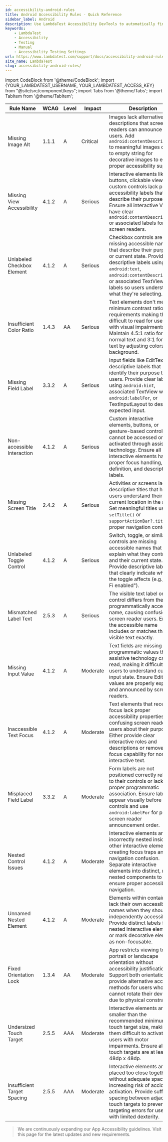 ```yaml
---
id: accessibility-android-rules
title: Android Accessibility Rules - Quick Reference
sidebar_label: Android
description: Use LambdaTest Accessibility DevTools to automatically find and report accessibility issues as per WCAG guidelines.
keywords:
    - LambdaTest
    - Accessibility
    - Testing
    - Manual
    - Accessibility Testing Settings
url: https://www.lambdatest.com/support/docs/accessibility-android-rules/
site_name: LambdaTest
slug: accessibility-android-rules/
---
```

 
import CodeBlock from '@theme/CodeBlock';
import {YOUR_LAMBDATEST_USERNAME, YOUR_LAMBDATEST_ACCESS_KEY} from "@site/src/component/keys";
import Tabs from '@theme/Tabs';
import TabItem from '@theme/TabItem';

<script type="application/ld+json"
      dangerouslySetInnerHTML={{ __html: JSON.stringify({
       "@context": "https://schema.org",
        "@type": "BreadcrumbList",
        "itemListElement": [{
          "@type": "ListItem",
          "position": 1,
          "name": "Home",
          "item": "https://www.lambdatest.com"
        },{
          "@type": "ListItem",
          "position": 2,
          "name": "Support",
          "item": "https://www.lambdatest.com/support/docs/"
        },{
          "@type": "ListItem",
          "position": 3,
          "name": "Accessibility Android Rules",
          "item": "https://www.lambdatest.com/support/docs/accessibility-android-rules/"
        }]
      })
    }}
></script>



| Rule Name | WCAG | Level | Impact | Description |
|-----------|------|-------|--------|-------------|
| Missing Image Alt | 1.1.1 | A | Critical | Images lack alternative text descriptions that screen readers can announce to users. Add `android:contentDescription` to meaningful images or set to empty string for decorative images to ensure proper accessibility support. |
| Missing View Accessibility | 4.1.2 | A | Serious | Interactive elements like buttons, clickable views, or custom controls lack proper accessibility labels that describe their purpose. Ensure all interactive Views have clear `android:contentDescription` or associated labels for screen readers. |
| Unlabeled Checkbox Element | 4.1.2 | A | Serious | Checkbox controls are missing accessible names that describe their purpose or current state. Provide descriptive labels using `android:text`, `android:contentDescription`, or associated TextView labels so users understand what they're selecting. |
| Insufficient Color Ratio | 1.4.3 | AA | Serious | Text elements don't meet minimum contrast ratio requirements making them difficult to read for users with visual impairments. Maintain 4.5:1 ratio for normal text and 3:1 for large text by adjusting colors or background. |
| Missing Field Label | 3.3.2 | A | Serious | Input fields like EditText lack descriptive labels that identify their purpose to users. Provide clear labels using `android:hint`, associated TextView with `android:labelFor`, or TextInputLayout to describe expected input. |
| Non-accessible Interaction | 4.1.2 | A | Serious | Custom interactive elements, buttons, or gesture-based controls cannot be accessed or activated through assistive technology. Ensure all interactive elements have proper focus handling, role definition, and descriptive labels. |
| Missing Screen Title | 2.4.2 | A | Serious | Activities or screens lack descriptive titles that help users understand their current location in the app. Set meaningful titles using `setTitle()` or `supportActionBar?.title` for proper navigation context. |
| Unlabeled Toggle Control | 4.1.2 | A | Serious | Switch, toggle, or similar controls are missing accessible names that explain what they control and their current state. Provide descriptive labels that clearly indicate what the toggle affects (e.g., "Wi-Fi enabled"). |
| Mismatched Label Text | 2.5.3 | A | Serious | The visible text label on a control differs from the programmatically accessible name, causing confusion for screen reader users. Ensure the accessible name includes or matches the visible text exactly. |
| Missing Input Value | 4.1.2 | A | Moderate | Text fields are missing programmatic values that assistive technology can read, making it difficult for users to understand current input state. Ensure EditText values are properly exposed and announced by screen readers. |
| Inaccessible Text Focus | 4.1.2 | A | Moderate | Text elements that receive focus lack proper accessibility properties, confusing screen reader users about their purpose. Either provide clear interactive roles and descriptions or remove focus capability for non-interactive text. |
| Misplaced Field Label | 3.3.2 | A | Moderate | Form labels are not positioned correctly relative to their controls or lack proper programmatic association. Ensure labels appear visually before controls and use `android:labelFor` for proper screen reader announcement order. |
| Nested Control Issues | 4.1.2 | A | Moderate | Interactive elements are incorrectly nested inside other interactive elements, creating focus traps and navigation confusion. Separate interactive elements into distinct, non-nested components to ensure proper accessibility navigation. |
| Unnamed Nested Element | 4.1.2 | A | Moderate | Elements within containers lack their own accessible names when they should be independently accessible. Provide distinct labels for nested interactive elements or mark decorative elements as non-focusable. |
| Fixed Orientation Lock | 1.3.4 | AA | Moderate | App restricts viewing to only portrait or landscape orientation without accessibility justification. Support both orientations or provide alternative access methods for users who cannot rotate their devices due to physical constraints. |
| Undersized Touch Target | 2.5.5 | AAA | Moderate | Interactive elements are smaller than the recommended minimum touch target size, making them difficult to activate for users with motor impairments. Ensure all touch targets are at least 48dp x 48dp. |
| Insufficient Target Spacing | 2.5.5 | AAA | Moderate | Interactive elements are placed too close together without adequate spacing, increasing risk of accidental activation. Provide sufficient spacing between adjacent touch targets to prevent targeting errors for users with limited dexterity. |


> We are continuously expanding our App Accessibility guidelines. Visit this page for the latest updates and new requirements.